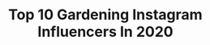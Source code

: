 ---
title: Top 10 Gardening Instagram Influencers In 2020
description: >-
  Find top gardening Instagram influencers in 2020. Most popular hashtags: #stayhome #quarantinelife #mothersday #potagergarden.
platform: Instagram
profiles:
  - username: "hanwestby"
    fullname: >-
      Hannah Westby
    location: "United States"
    followers: 46539
    engagement: 1125
    commentsToLikes: 0.027252
    id: ck135l57i1y7t0i19muvpwj2g
    verified: false
    hashtags: "#plantpowerineveryshower, #furbodognanny, #20weeks, #workingwithfracture"
  - username: "shegrowsveg"
    fullname: >-
      Lucy Start
    location: "United Kingdom"
    followers: 82277
    engagement: 195
    commentsToLikes: 0.050606
    id: ck0w02aegc17l0i194a49dvub
    verified: false
    hashtags: "#hydroponic, #hack, #livehealthy, #aphids"
  - username: "with_care"
    fullname: >-
      With Care: Videos + Workshops
    location: "Canada"
    followers: 5465
    engagement: 499
    commentsToLikes: 0.219282
    id: ck5bwxvi6mmij0i11bwllw3dq
    verified: false
    hashtags: "#mamareset, #socialdistancing, #ithanknicole, #jackofsports"
  - username: "faithfoxmama"
    fullname: >-
      
    location: "United States"
    followers: 23056
    engagement: 171
    commentsToLikes: 0.296186
    id: ck6turib2hzj20j71vv26vxo1
    verified: false
    hashtags: "#trueinnerself, #earlymornings, #borageflowers, #heatherrose"
  - username: "ohoneycomb"
    fullname: >-
      miss macy
    location: "United States"
    followers: 86887
    engagement: 491
    commentsToLikes: 0.010311
    id: ck1376ia7a16i0i19uj96ns5l
    verified: false
    hashtags: "#motelrocks, #onda, #loradicarlopartner"
  - username: "keerthanamurthy11"
    fullname: >-
      Keerthana
    location: ""
    followers: 2149
    engagement: 4543
    commentsToLikes: 0.165070
    id: ckapc48492eih0i7874qsm2ur
    verified: false
    hashtags: "#mygreenescape, #sunshine, #urbangarden, #quarantinelife"
  - username: "jessbburbridge"
    fullname: >-
      J e s s  B u r b r i d g e 🌿
    location: "United States"
    followers: 8050
    engagement: 1670
    commentsToLikes: 0.111168
    id: ckap23hkqx7pi0i78bsan5lea
    verified: false
    hashtags: "#littleclimber, #fatherandson, #tiedyefamily, #sixmonthshome"
  - username: "farmluxe"
    fullname: >-
      MISHA | EVERGREEN ACRES FARM
    location: "United States"
    followers: 52844
    engagement: 822
    commentsToLikes: 0.060673
    id: ckap7ruv7lac40i78ruagr724
    verified: false
    hashtags: "#paintitblack"
  - username: "bbhiral"
    fullname: >-
      Hiral Bhatia
    location: "New Zealand"
    followers: 48442
    engagement: 111
    commentsToLikes: 0.039234
    id: ck5hfc7wrwsx10i11vi0v5wn4
    verified: false
    hashtags: "#traveldiaries, #pencilsketch, #bridalhairinspo, #ponytail"
  - username: "homeatthefarmhouse"
    fullname: >-
      • J O •
    location: "United Kingdom"
    followers: 6364
    engagement: 1455
    commentsToLikes: 0.096001
    id: ckapbdvcxzjv90i78x9ou5t96
    verified: false
    hashtags: "#periodhome, #bakingscones, #gardenflowers, #lovecowparsley"
---